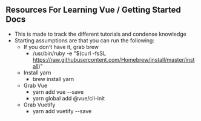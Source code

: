 ## Resources For Learning Vue / Getting Started Docs 

* This is made to track the different tutorials and condense knowledge 
* Starting assumptions are that you can run the following: 
   * If you don't have it, grab brew
     * /usr/bin/ruby -e "$(curl -fsSL  https://raw.githubusercontent.com/Homebrew/install/master/install)"
   * Install yarn
     * brew install yarn
   * Grab Vue
     * yarn add vue --save
     * yarn global add @vue/cli-init
   * Grab Vuetify
     * yarn add vuetify --save
